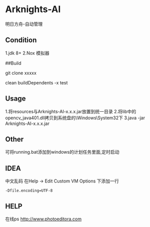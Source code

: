 # Arknights-AI
明日方舟-自动管理




## Condition
1.jdk 8+
2.Nox 模拟器

##Build

git clone xxxxx

clean buildDependents -x test


## Usage
1.将resources与Arknights-AI-x.x.x.jar放置到统一目录
2.将lib中的opencv_java401.dll拷贝到系统盘的\Windows\System32下
3.java -jar Arknights-AI-x.x.x.jar

## Other
可将running.bat添加到windows的计划任务里面,定时启动


## IDEA
中文乱码
在Help -> Edit Custom VM Options 下添加一行

```
-Dfile.encoding=UTF-8
```

## HELP

在线ps
http://www.photoeditora.com

